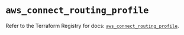 # `aws_connect_routing_profile`

Refer to the Terraform Registry for docs: [`aws_connect_routing_profile`](https://registry.terraform.io/providers/hashicorp/aws/5.32.0/docs/resources/connect_routing_profile).
